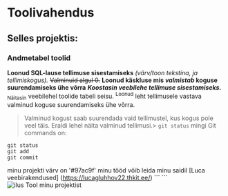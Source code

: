 # Toolivahendus
## Selles projektis:
### Andmetabel toolid
**Loonud SQL-lause tellimuse sisestamiseks**
*(värv/toon tekstina, ja tellimiskogus).*
~~Valminuid algul 0.~~
**Loonud käskluse mis _valmistab_ koguse suurendamiseks ühe võrra**
***Koostasin veebilehe tellimuse sisestamiseks.***
<sub>Näitasin</sub> veebilehel toolide tabeli seisu.
<sup>Loonud</sup> leht tellimusele vastava valminud koguse suurendamiseks ühe võrra.
>Valminud kogust saab suurendada vaid tellimustel,
kus kogus pole veel täis.
Eraldi lehel näita valminud tellimusi.>
`git status`
mingi Git commands on:
```
git status
git add
git commit
```
minu projekti värv on '#97ac9f'
minu tööd võib leida minu saidil [Luca veebirakendused] (https://lucagluhhov22.thkit.ee/)
´´´
´´´
![ilus Tool minu projektist](https://media2.kodukaubamaja.ee/983662-tm_large_default/toolid-2tk-naomi-61x605xh4784cm-tumehall.jpg)
